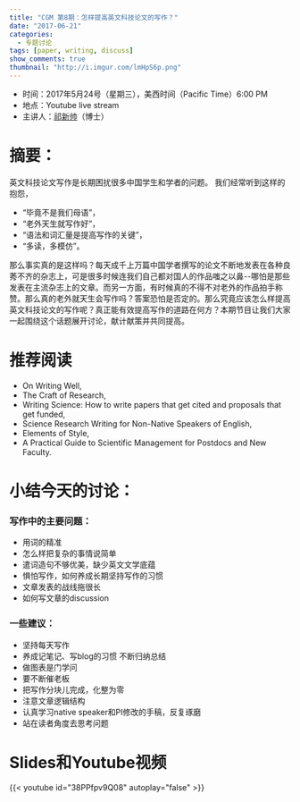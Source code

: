 ```yaml
---
title: "CGM 第8期：怎样提高英文科技论文的写作？"
date: "2017-06-21"
categories:
  - 专题讨论
tags: [paper, writing, discuss]
show_comments: true
thumbnail: "http://i.imgur.com/lmHpS6p.png"
---
```


- 时间：2017年5月24号（星期三），美西时间（Pacific Time）6:00 PM
- 地点：Youtube live stream
- 主讲人：[祁新帅](http://xinshuaiqi.weebly.com/)（博士）

# 摘要：

英文科技论文写作是长期困扰很多中国学生和学者的问题。
我们经常听到这样的抱怨，    

- “毕竟不是我们母语”，
- “老外天生就写作好”，
- “语法和词汇量是提高写作的关键”，
- “多读，多模仿”。

那么事实真的是这样吗？每天成千上万篇中国学者撰写的论文不断地发表在各种良莠不齐的杂志上，可是很多时候连我们自己都对国人的作品嗤之以鼻--哪怕是那些发表在主流杂志上的文章。而另一方面，有时候真的不得不对老外的作品拍手称赞。那么真的老外就天生会写作吗？答案恐怕是否定的。那么究竟应该怎么样提高英文科技论文的写作呢？真正能有效提高写作的道路在何方？本期节目让我们大家一起围绕这个话题展开讨论，献计献策并共同提高。

# 推荐阅读

- On Writing Well, 
- The Craft of Research, 
- Writing Science: How to write papers that get cited and proposals that get funded,
- Science Research Writing for Non-Native Speakers of English, 
- Elements of Style, 
- A Practical Guide to Scientific Management for Postdocs and New Faculty.

# 小结今天的讨论：

### 写作中的主要问题：
- 用词的精准
- 怎么样把复杂的事情说简单
- 遣词造句不够优美，缺少英文文学底蕴
- 惧怕写作，如何养成长期坚持写作的习惯
- 文章发表的战线拖很长
- 如何写文章的discussion

### 一些建议：
- 坚持每天写作
- 养成记笔记、写blog的习惯 不断归纳总结
- 做图表是门学问 
- 要不断催老板
- 把写作分块儿完成，化整为零
- 注意文章逻辑结构
- 认真学习native speaker和PI修改的手稿，反复琢磨
- 站在读者角度去思考问题


# Slides和Youtube视频

{{< youtube id="38PPfpv9Q08" autoplay="false" >}}


